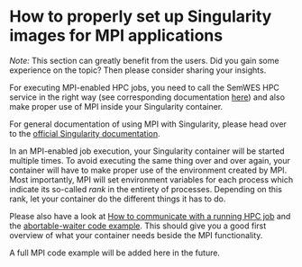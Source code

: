 # How to properly set up Singularity images for MPI applications
_Note:_ This section can greatly benefit from the users. Did you gain some
experience on the topic? Then please consider sharing your insights.

For executing MPI-enabled HPC jobs, you need to call the SemWES HPC service
in the right way (see corresponding documentation
[here](../workflow_creation/HPC_service.md)) and also make proper use of MPI
inside your Singularity container.

For general documentation of using MPI with Singularity, please head over to the
[official Singularity documentation](http://singularity.lbl.gov/docs-hpc).

In an MPI-enabled job execution, your Singularity container will be started
multiple times. To avoid executing the same thing over and over again, your
container will have to make proper use of the environment created by MPI. 
Most importantly, MPI will set environment variables for each process which 
indicate its so-called _rank_ in the entirety of processes. Depending on this
rank, let your container do the different things it has to do.

Please also have a look at [How to communicate with a running HPC
job](./advanced_hpc_notifications.md) and the [abortable-waiter code
example](../code_examples/Singularity/abortable_waiter). This should give you a
good first overview of what your container needs beside the MPI functionality.

A full MPI code example will be added here in the future.
